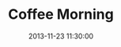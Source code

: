 ---
layout: post
title:  "Coffee Morning"
date:   2013-11-23 11:30:00
categories: pastevents coffeemorning
---